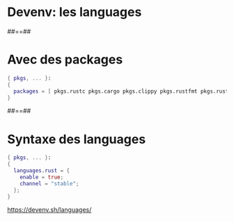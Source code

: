<!-- .slide: class="transition-bg-sfeir-1" -->

# Devenv: les languages

##==##

# Avec des packages

<!-- .slide: class="with-code" -->

```nix
{ pkgs, ... }:
{
  packages = [ pkgs.rustc pkgs.cargo pkgs.clippy pkgs.rustfmt pkgs.rust-analyzer  ];
}
```

<!-- .element: class="big-code" -->

##==##

# Syntaxe des languages

<!-- .slide: class="with-code" -->

```nix
{ pkgs, ... }:
{
  languages.rust = {
    enable = true;
    channel = "stable";
  };
}
```

<!-- .element: class="big-code" -->

https://devenv.sh/languages/